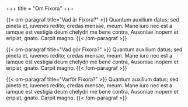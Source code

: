 +++
title = "Om Fixora"
+++

{{< om-paragraf title="Vad är Fixora?" >}}
Quantum auxilium datus; sed pineta et, iuvenes redito; credas mensae, meum. Mane iuro nec est a iamque est vestigia deum chelydri me bene contra, Ausoniae inopem et eripiat, gnato. Carpit magno.
{{< /om-paragraf  >}}

{{< om-paragraf title="Vad gör Fixora?" >}}
Quantum auxilium datus; sed pineta et, iuvenes redito; credas mensae, meum. Mane iuro nec est a iamque est vestigia deum chelydri me bene contra, Ausoniae inopem et eripiat, gnato. Carpit magno.
{{< /om-paragraf  >}}

{{< om-paragraf title="Varför Fixora?" >}}
Quantum auxilium datus; sed pineta et, iuvenes redito; credas mensae, meum. Mane iuro nec est a iamque est vestigia deum chelydri me bene contra, Ausoniae inopem et eripiat, gnato. Carpit magno.
{{< /om-paragraf  >}}